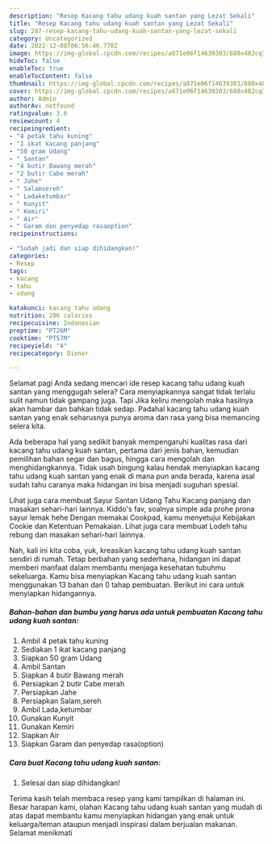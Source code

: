 ```yaml
---
description: "Resep Kacang tahu udang kuah santan yang Lezat Sekali"
title: "Resep Kacang tahu udang kuah santan yang Lezat Sekali"
slug: 287-resep-kacang-tahu-udang-kuah-santan-yang-lezat-sekali
category: Uncategorized
date: 2022-12-08T06:56:46.770Z
image: https://img-global.cpcdn.com/recipes/a871e06f14639303/680x482cq70/kacang-tahu-udang-kuah-santan-foto-resep-utama.jpg
hideToc: false
enableToc: true
enableTocContent: false
thumbnail: https://img-global.cpcdn.com/recipes/a871e06f14639303/680x482cq70/kacang-tahu-udang-kuah-santan-foto-resep-utama.jpg
cover: https://img-global.cpcdn.com/recipes/a871e06f14639303/680x482cq70/kacang-tahu-udang-kuah-santan-foto-resep-utama.jpg
author: Admin
authorAv: notfound
ratingvalue: 3.6
reviewcount: 4
recipeingredient:
- "4 petak tahu kuning"
- "1 ikat kacang panjang"
- "50 gram Udang"
- " Santan"
- "4 butir Bawang merah"
- "2 butir Cabe merah"
- " Jahe"
- " Salamsereh"
- " Ladaketumbar"
- " Kunyit"
- " Kemiri"
- " Air"
- " Garam dan penyedap rasaoption"
recipeinstructions:

- "Sudah jadi dan siap dihidangkan!"
categories:
- Resep
tags:
- kacang
- tahu
- udang

katakunci: kacang tahu udang 
nutrition: 286 calories
recipecuisine: Indonesian
preptime: "PT26M"
cooktime: "PT57M"
recipeyield: "4"
recipecategory: Dinner

---
```



Selamat pagi Anda sedang mencari ide resep kacang tahu udang kuah santan yang menggugah selera? Cara menyiapkannya sangat tidak terlalu sulit namun tidak gampang juga. Tapi Jika keliru mengolah maka hasilnya akan hambar dan bahkan tidak sedap. Padahal kacang tahu udang kuah santan yang enak seharusnya punya aroma dan rasa yang bisa memancing selera kita.


Ada beberapa hal yang sedikit banyak mempengaruhi kualitas rasa dari kacang tahu udang kuah santan, pertama dari jenis bahan, kemudian pemilihan bahan segar dan bagus, hingga cara mengolah dan menghidangkannya. Tidak usah bingung kalau hendak menyiapkan kacang tahu udang kuah santan yang enak di mana pun anda berada, karena asal sudah tahu caranya maka hidangan ini bisa menjadi suguhan spesial.

Lihat juga cara membuat Sayur Santan Udang Tahu Kacang panjang dan masakan sehari-hari lainnya. Kiddo&#39;s fav, soalnya simple ada prohe prona sayur lemak hehe Dengan memakai Cookpad, kamu menyetujui Kebijakan Cookie dan Ketentuan Pemakaian. Lihat juga cara membuat Lodeh tahu rebung dan masakan sehari-hari lainnya.


Nah, kali ini kita coba, yuk, kreasikan kacang tahu udang kuah santan sendiri di rumah. Tetap berbahan yang sederhana, hidangan ini dapat memberi manfaat dalam membantu menjaga kesehatan tubuhmu sekeluarga. Kamu bisa menyiapkan Kacang tahu udang kuah santan menggunakan 13 bahan dan 0 tahap pembuatan. Berikut ini cara untuk menyiapkan hidangannya.

<!--inarticleads1-->

##### Bahan-bahan dan bumbu yang harus ada untuk pembuatan Kacang tahu udang kuah santan:

1. Ambil 4 petak tahu kuning
1. Sediakan 1 ikat kacang panjang
1. Siapkan 50 gram Udang
1. Ambil  Santan
1. Siapkan 4 butir Bawang merah
1. Persiapkan 2 butir Cabe merah
1. Persiapkan  Jahe
1. Persiapkan  Salam,sereh
1. Ambil  Lada,ketumbar
1. Gunakan  Kunyit
1. Gunakan  Kemiri
1. Siapkan  Air
1. Siapkan  Garam dan penyedap rasa(option)




<!--inarticleads2-->

##### Cara buat Kacang tahu udang kuah santan:


1. Selesai dan siap dihidangkan!



Terima kasih telah membaca resep yang kami tampilkan di halaman ini. Besar harapan kami, olahan Kacang tahu udang kuah santan yang mudah di atas dapat membantu kamu menyiapkan hidangan yang enak untuk keluarga/teman ataupun menjadi inspirasi dalam berjualan makanan. Selamat menikmati
